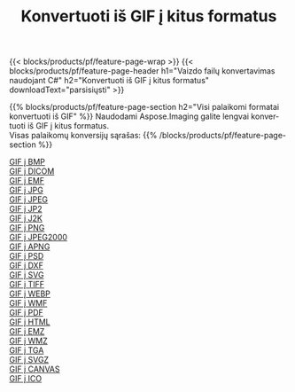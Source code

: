 ﻿---
title: Konvertuoti iš GIF į kitus formatus 
weight: 3920
url: /lt/net/conversion/from/gif 
lang: lt
langdirlevel: 2
locales: zh-hans,ja,it,ru,de,es,fr,nl,id,lt,pl,pt,vi,tr,ko,zh-hant,ar,hi,th,sv,cs,uk,he
description: Naudodami Aspose.Imaging galite lengvai konvertuoti iš GIF į kitus formatus
---

{{< blocks/products/pf/feature-page-wrap >}}
{{< blocks/products/pf/feature-page-header h1="Vaizdo failų konvertavimas naudojant C#" h2="Konvertuoti iš GIF į kitus formatus" downloadText="parsisiųsti" >}}


{{% blocks/products/pf/feature-page-section  h2="Visi palaikomi formatai konvertuoti iš GIF" %}}
Naudodami Aspose.Imaging galite lengvai konvertuoti iš GIF į kitus formatus.
<br/>
Visas palaikomų konversijų sąrašas:
{{% /blocks/products/pf/feature-page-section %}}
<div class="container-fluid productfamilypage bg-gray">
    <div class="convertypes bg-gray agp-content section">
        <div class="container">
		<div class="row other-converters">
		    <div class='col-md-2 other-converter remove-lp remove-rp'><a href="/imaging/lt/net/conversion/gif-to-bmp" >GIF į BMP</a></div><div class='col-md-2 other-converter remove-lp remove-rp'><a href="/imaging/lt/net/conversion/gif-to-dicom" >GIF į DICOM</a></div><div class='col-md-2 other-converter remove-lp remove-rp'><a href="/imaging/lt/net/conversion/gif-to-emf" >GIF į EMF</a></div><div class='col-md-2 other-converter remove-lp remove-rp'><a href="/imaging/lt/net/conversion/gif-to-jpg" >GIF į JPG</a></div><div class='col-md-2 other-converter remove-lp remove-rp'><a href="/imaging/lt/net/conversion/gif-to-jpeg" >GIF į JPEG</a></div><div class='col-md-2 other-converter remove-lp remove-rp'><a href="/imaging/lt/net/conversion/gif-to-jp2" >GIF į JP2</a></div><div class='col-md-2 other-converter remove-lp remove-rp'><a href="/imaging/lt/net/conversion/gif-to-j2k" >GIF į J2K</a></div><div class='col-md-2 other-converter remove-lp remove-rp'><a href="/imaging/lt/net/conversion/gif-to-png" >GIF į PNG</a></div><div class='col-md-2 other-converter remove-lp remove-rp'><a href="/imaging/lt/net/conversion/gif-to-jpeg2000" >GIF į JPEG2000</a></div><div class='col-md-2 other-converter remove-lp remove-rp'><a href="/imaging/lt/net/conversion/gif-to-apng" >GIF į APNG</a></div><div class='col-md-2 other-converter remove-lp remove-rp'><a href="/imaging/lt/net/conversion/gif-to-psd" >GIF į PSD</a></div><div class='col-md-2 other-converter remove-lp remove-rp'><a href="/imaging/lt/net/conversion/gif-to-dxf" >GIF į DXF</a></div><div class='col-md-2 other-converter remove-lp remove-rp'><a href="/imaging/lt/net/conversion/gif-to-svg" >GIF į SVG</a></div><div class='col-md-2 other-converter remove-lp remove-rp'><a href="/imaging/lt/net/conversion/gif-to-tiff" >GIF į TIFF</a></div><div class='col-md-2 other-converter remove-lp remove-rp'><a href="/imaging/lt/net/conversion/gif-to-webp" >GIF į WEBP</a></div><div class='col-md-2 other-converter remove-lp remove-rp'><a href="/imaging/lt/net/conversion/gif-to-wmf" >GIF į WMF</a></div><div class='col-md-2 other-converter remove-lp remove-rp'><a href="/imaging/lt/net/conversion/gif-to-pdf" >GIF į PDF</a></div><div class='col-md-2 other-converter remove-lp remove-rp'><a href="/imaging/lt/net/conversion/gif-to-html" >GIF į HTML</a></div><div class='col-md-2 other-converter remove-lp remove-rp'><a href="/imaging/lt/net/conversion/gif-to-emz" >GIF į EMZ</a></div><div class='col-md-2 other-converter remove-lp remove-rp'><a href="/imaging/lt/net/conversion/gif-to-wmz" >GIF į WMZ</a></div><div class='col-md-2 other-converter remove-lp remove-rp'><a href="/imaging/lt/net/conversion/gif-to-tga" >GIF į TGA</a></div><div class='col-md-2 other-converter remove-lp remove-rp'><a href="/imaging/lt/net/conversion/gif-to-svgz" >GIF į SVGZ</a></div><div class='col-md-2 other-converter remove-lp remove-rp'><a href="/imaging/lt/net/conversion/gif-to-canvas" >GIF į CANVAS</a></div><div class='col-md-2 other-converter remove-lp remove-rp'><a href="/imaging/lt/net/conversion/gif-to-ico" >GIF į ICO</a></div>
                </div>
        </div>
    </div>
</div>
<br/>

